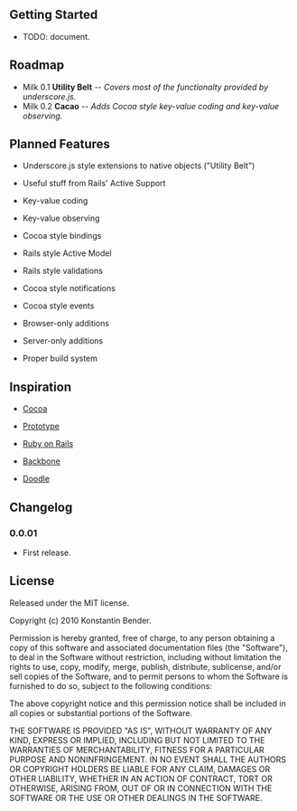 Getting Started
---------------

* TODO: document.


Roadmap
-------

* Milk 0.1 **Utility Belt** -- *Covers most of the functionalty provided by underscore.js.*
* Milk 0.2 **Cacao** -- *Adds Cocoa style key-value coding and key-value observing.*


Planned Features
----------------

* Underscore.js style extensions to native objects ("Utility Belt")
* Useful stuff from Rails' Active Support

* Key-value coding
* Key-value observing
* Cocoa style bindings

* Rails style Active Model
* Rails style validations

* Cocoa style notifications
* Cocoa style events

* Browser-only additions
* Server-only additions

* Proper build system


Inspiration
-----------

* [Cocoa](http://developer.apple.com/cocoa/)
* [Prototype](http://www.prototypejs.org/)
* [Ruby on Rails](http://rubyonrails.org/)

* [Backbone](http://documentcloud.github.com/backbone/)
* [Doodle](http://www.rubyinside.com/doodle-a-new-way-to-build-and-define-ruby-classes-795.html)


Changelog
---------

### 0.0.01

* First release.


License
-------

Released under the MIT license.

Copyright (c) 2010 Konstantin Bender.

Permission is hereby granted, free of charge, to any person obtaining a copy
of this software and associated documentation files (the "Software"), to deal
in the Software without restriction, including without limitation the rights
to use, copy, modify, merge, publish, distribute, sublicense, and/or sell
copies of the Software, and to permit persons to whom the Software is
furnished to do so, subject to the following conditions:

The above copyright notice and this permission notice shall be included in
all copies or substantial portions of the Software.

THE SOFTWARE IS PROVIDED "AS IS", WITHOUT WARRANTY OF ANY KIND, EXPRESS OR
IMPLIED, INCLUDING BUT NOT LIMITED TO THE WARRANTIES OF MERCHANTABILITY,
FITNESS FOR A PARTICULAR PURPOSE AND NONINFRINGEMENT. IN NO EVENT SHALL THE
AUTHORS OR COPYRIGHT HOLDERS BE LIABLE FOR ANY CLAIM, DAMAGES OR OTHER
LIABILITY, WHETHER IN AN ACTION OF CONTRACT, TORT OR OTHERWISE, ARISING FROM,
OUT OF OR IN CONNECTION WITH THE SOFTWARE OR THE USE OR OTHER DEALINGS IN
THE SOFTWARE.
